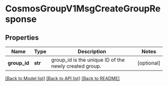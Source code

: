 # CosmosGroupV1MsgCreateGroupResponse

## Properties
Name | Type | Description | Notes
------------ | ------------- | ------------- | -------------
**group_id** | **str** | group_id is the unique ID of the newly created group. | [optional] 

[[Back to Model list]](../README.md#documentation-for-models) [[Back to API list]](../README.md#documentation-for-api-endpoints) [[Back to README]](../README.md)

